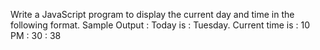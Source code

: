 Write a JavaScript program to display the
current day and time in the following format.
Sample Output : 
Today is : Tuesday.
Current time is : 10 PM : 30 : 38